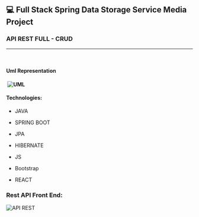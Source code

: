 ## 💻 Full Stack Spring Data Storage Service Media Project 

 ### API REST FULL - CRUD 

<hr>


<br>

<h4> Uml Representation <h4>


​    ![UML ](img)



 


#### Technologies:

* JAVA

* SPRING BOOT

* JPA

* HIBERNATE

* JS

* Bootstrap

* REACT




### Rest API Front End:



![API REST ](img)



